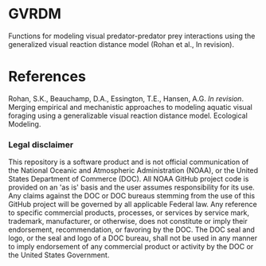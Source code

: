# GVRDM
Functions for modeling visual predator-predator prey interactions using the generalized visual reaction distance model (Rohan et al., In revision).

# References
Rohan, S.K., Beauchamp, D.A., Essington, T.E., Hansen, A.G. _In revision_. Merging empirical and mechanistic approaches to modeling aquatic visual foraging using a generalizable visual reaction distance model. Ecological Modeling.

### Legal disclaimer

This repository is a software product and is not official communication of the National Oceanic and Atmospheric Administration (NOAA), or the United States Department of Commerce (DOC). All NOAA GitHub project code is provided on an 'as is' basis and the user assumes responsibility for its use. Any claims against the DOC or DOC bureaus stemming from the use of this GitHub project will be governed by all applicable Federal law. Any reference to specific commercial products, processes, or services by service mark, trademark, manufacturer, or otherwise, does not constitute or imply their endorsement, recommendation, or favoring by the DOC. The DOC seal and logo, or the seal and logo of a DOC bureau, shall not be used in any manner to imply endorsement of any commercial product or activity by the DOC or the United States Government.